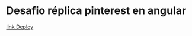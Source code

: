# Desafio réplica pinterest en angular

[link Deploy](https://valepm0511.github.io/PinterestAngular/)

